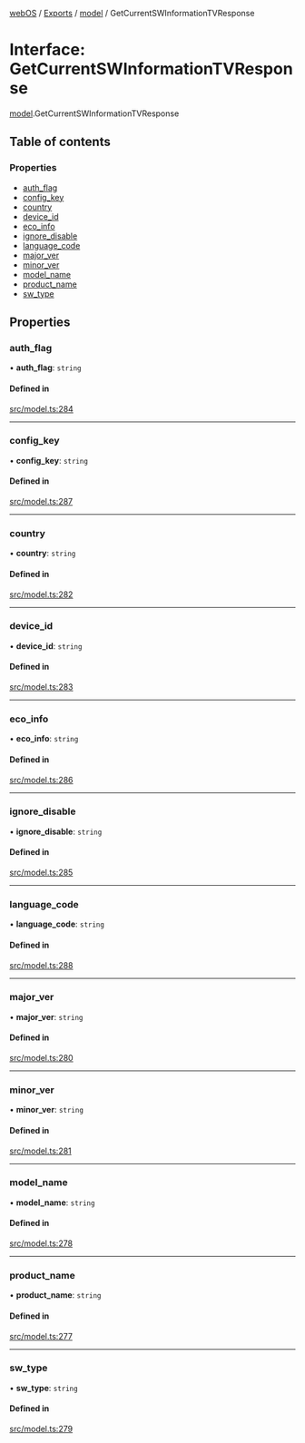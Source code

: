 [webOS](../README.md) / [Exports](../modules.md) / [model](../modules/model.md) / GetCurrentSWInformationTVResponse

# Interface: GetCurrentSWInformationTVResponse

[model](../modules/model.md).GetCurrentSWInformationTVResponse

## Table of contents

### Properties

- [auth\_flag](model.GetCurrentSWInformationTVResponse.md#auth_flag)
- [config\_key](model.GetCurrentSWInformationTVResponse.md#config_key)
- [country](model.GetCurrentSWInformationTVResponse.md#country)
- [device\_id](model.GetCurrentSWInformationTVResponse.md#device_id)
- [eco\_info](model.GetCurrentSWInformationTVResponse.md#eco_info)
- [ignore\_disable](model.GetCurrentSWInformationTVResponse.md#ignore_disable)
- [language\_code](model.GetCurrentSWInformationTVResponse.md#language_code)
- [major\_ver](model.GetCurrentSWInformationTVResponse.md#major_ver)
- [minor\_ver](model.GetCurrentSWInformationTVResponse.md#minor_ver)
- [model\_name](model.GetCurrentSWInformationTVResponse.md#model_name)
- [product\_name](model.GetCurrentSWInformationTVResponse.md#product_name)
- [sw\_type](model.GetCurrentSWInformationTVResponse.md#sw_type)

## Properties

### auth\_flag

• **auth\_flag**: `string`

#### Defined in

[src/model.ts:284](https://github.com/Dabolus/webos-tv/blob/db77d18/src/model.ts#L284)

___

### config\_key

• **config\_key**: `string`

#### Defined in

[src/model.ts:287](https://github.com/Dabolus/webos-tv/blob/db77d18/src/model.ts#L287)

___

### country

• **country**: `string`

#### Defined in

[src/model.ts:282](https://github.com/Dabolus/webos-tv/blob/db77d18/src/model.ts#L282)

___

### device\_id

• **device\_id**: `string`

#### Defined in

[src/model.ts:283](https://github.com/Dabolus/webos-tv/blob/db77d18/src/model.ts#L283)

___

### eco\_info

• **eco\_info**: `string`

#### Defined in

[src/model.ts:286](https://github.com/Dabolus/webos-tv/blob/db77d18/src/model.ts#L286)

___

### ignore\_disable

• **ignore\_disable**: `string`

#### Defined in

[src/model.ts:285](https://github.com/Dabolus/webos-tv/blob/db77d18/src/model.ts#L285)

___

### language\_code

• **language\_code**: `string`

#### Defined in

[src/model.ts:288](https://github.com/Dabolus/webos-tv/blob/db77d18/src/model.ts#L288)

___

### major\_ver

• **major\_ver**: `string`

#### Defined in

[src/model.ts:280](https://github.com/Dabolus/webos-tv/blob/db77d18/src/model.ts#L280)

___

### minor\_ver

• **minor\_ver**: `string`

#### Defined in

[src/model.ts:281](https://github.com/Dabolus/webos-tv/blob/db77d18/src/model.ts#L281)

___

### model\_name

• **model\_name**: `string`

#### Defined in

[src/model.ts:278](https://github.com/Dabolus/webos-tv/blob/db77d18/src/model.ts#L278)

___

### product\_name

• **product\_name**: `string`

#### Defined in

[src/model.ts:277](https://github.com/Dabolus/webos-tv/blob/db77d18/src/model.ts#L277)

___

### sw\_type

• **sw\_type**: `string`

#### Defined in

[src/model.ts:279](https://github.com/Dabolus/webos-tv/blob/db77d18/src/model.ts#L279)
